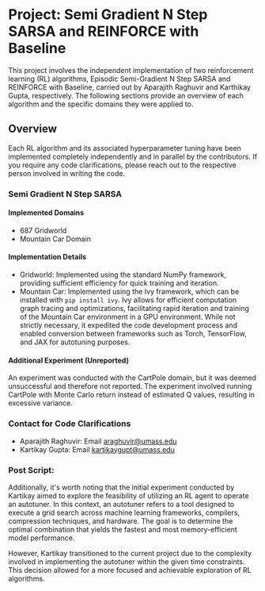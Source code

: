 # Project: Semi Gradient N Step SARSA and REINFORCE with Baseline

This project involves the independent implementation of two reinforcement learning (RL) algorithms, Episodic Semi-Gradient N Step SARSA and REINFORCE with Baseline, carried out by Aparajith Raghuvir and Karthikay Gupta, respectively. The following sections provide an overview of each algorithm and the specific domains they were applied to.

## Overview

Each RL algorithm and its associated hyperparameter tuning have been implemented completely independently and in parallel by the contributors. If you require any code clarifications, please reach out to the respective person involved in writing the code.

### Semi Gradient N Step SARSA

#### Implemented Domains
- 687 Gridworld
- Mountain Car Domain

#### Implementation Details
- Gridworld: Implemented using the standard NumPy framework, providing sufficient efficiency for quick training and iteration.
- Mountain Car: Implemented using the Ivy framework, which can be installed with `pip install ivy`. Ivy allows for efficient computation graph tracing and optimizations, facilitating rapid iteration and training of the Mountain Car environment in a GPU environment. While not strictly necessary, it expedited the code development process and enabled conversion between frameworks such as Torch, TensorFlow, and JAX for autotuning purposes.

#### Additional Experiment (Unreported)
An experiment was conducted with the CartPole domain, but it was deemed unsuccessful and therefore not reported. The experiment involved running CartPole with Monte Carlo return instead of estimated Q values, resulting in excessive variance.


### Contact for Code Clarifications

- Aparajith Raghuvir: Email [araghuvir@umass.edu](mailto:araghuvir@umass.edu)
- Kartikay Gupta: Email [kartikaygupt@umass.edu](mailto:kartikaygupt@umass.edu)

### Post Script:

Additionally, it's worth noting that the initial experiment conducted by Kartikay aimed to explore the feasibility of utilizing an RL agent to operate an autotuner. In this context, an autotuner refers to a tool designed to execute a grid search across machine learning frameworks, compilers, compression techniques, and hardware. The goal is to determine the optimal combination that yields the fastest and most memory-efficient model performance.

However, Kartikay transitioned to the current project due to the complexity involved in implementing the autotuner within the given time constraints. This decision allowed for a more focused and achievable exploration of RL algorithms.
